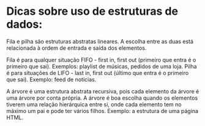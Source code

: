 # Dicas sobre uso de estruturas de dados:

Fila e pilha são estruturas abstratas lineares.
A escolha entre as duas está relacionada à ordem de entrada e saída dos elementos. 

Fila é para qualquer situação FIFO - first in, first out (primeiro que entra é o primeiro que sai).
Exemplos: playlist de músicas, pedidos de uma loja.
Pilha é para situações de LIFO - last in, first out (último que entra é o primeiro que sai). 
Exemplo: feed de notícias.

A árvore é uma estrutura abstrata recursiva, pois cada elemento da árvore é uma árvore por conta própria. 
A árvore é boa escolha quando os elementos tiverem uma relação hierárquica entre si, onde cada elemento tem no máximo um pai e pode ter vários filhos. 
Exemplo: a estrutura de uma página HTML.
